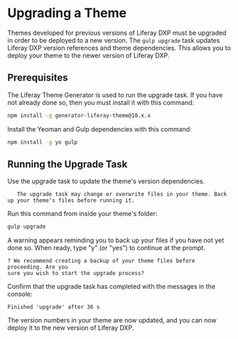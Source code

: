 # Upgrading a Theme

Themes developed for previous versions of Liferay DXP must be upgraded in order to be deployed to a new version. The `gulp upgrade` task updates Liferay DXP version references and theme dependencies. This allows you to deploy your theme to the newer version of Liferay DXP.

## Prerequisites

The Liferay Theme Generator is used to run the upgrade task. If you have not already done so, then you must install it with this command:

```bash
npm install -g generator-liferay-theme@10.x.x
```

Install the Yeoman and Gulp dependencies with this command:

```bash
npm install -g yo gulp
```

## Running the Upgrade Task

Use the upgrade task to update the theme's version dependencies.

```important::
   The upgrade task may change or overwrite files in your theme. Back up your theme's files before running it. 
``` 

Run this command from inside your theme's folder:

```bash
gulp upgrade
```

A warning appears reminding you to back up your files if you have not yet done so. When ready, type "y" (or "yes") to continue at the prompt.

```
? We recommend creating a backup of your theme files before proceeding. Are you 
sure you wish to start the upgrade process?
```

Confirm that the upgrade task has completed with the messages in the console:

```
Finished 'upgrade' after 36 s
```

The version numbers in your theme are now updated, and you can now deploy it to the new version of Liferay DXP.

<!-- Add Next Steps section when information is available -->